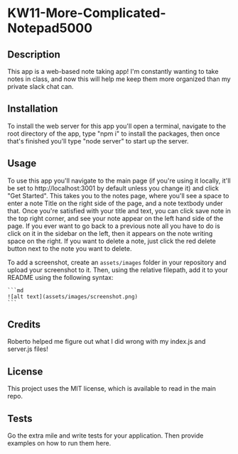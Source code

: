 # KW11-More-Complicated-Notepad5000

## Description

This app is a web-based note taking app! I'm constantly wanting to take notes in class, and now this will help me keep them more organized than my private slack chat can. 

## Installation

To install the web server for this app you'll open a terminal, navigate to the root directory of the app, type "npm i" to install the packages, then once that's finished you'll type "node server" to start up the server.

## Usage

To use this app you'll navigate to the main page (if you're using it locally, it'll be set to http://localhost:3001 by default unless you change it) and click "Get Started". This takes you to the notes page, where you'll see a space to enter a note Title on the right side of the page, and a note textbody under that. Once you're satisfied with your title and text, you can click save note in the top right corner, and see your note appear on the left hand side of the page. If you ever want to go back to a previous note all you have to do is click on it in the sidebar on the left, then it appears on the note writing space on the right. If you want to delete a note, just click the red delete button next to the note you want to delete.

To add a screenshot, create an `assets/images` folder in your repository and upload your screenshot to it. Then, using the relative filepath, add it to your README using the following syntax:

    ```md
    ![alt text](assets/images/screenshot.png)
    ```

## Credits

Roberto helped me figure out what I did wrong with my index.js and server.js files!

## License

This project uses the MIT license, which is available to read in the main repo.

## Tests

Go the extra mile and write tests for your application. Then provide examples on how to run them here.